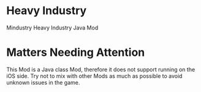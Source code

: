 # Heavy Industry
Mindustry Heavy Industry Java Mod
# Matters Needing Attention
This Mod is a Java class Mod, therefore it does not support running on the iOS side.
Try not to mix with other Mods as much as possible to avoid unknown issues in the game.

